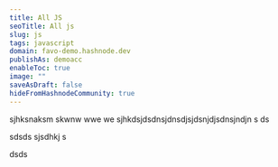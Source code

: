 ```yaml
---
title: All JS
seoTitle: All js
slug: js
tags: javascript
domain: favo-demo.hashnode.dev
publishAs: demoacc
enableToc: true
image: ""
saveAsDraft: false
hideFromHashnodeCommunity: true
---
```


sjhksnaksm skwnw
wwe
we
sjhkdsjdsdnsjdnsdjsjdsnjdjsdnsjndjn
s
ds

sdsds
sjsdhkj
s

dsds
